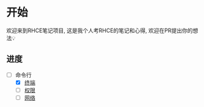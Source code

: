 # 开始

欢迎来到RHCE笔记项目, 这是我个人考RHCE的笔记和心得, 欢迎在PR提出你的想法💡

## 进度

- [ ] 命令行
    - [x] [终端](/命令行/终端)
    - [ ] [权限](/命令行/权限)
    - [ ] [网络](/命令行/网络)